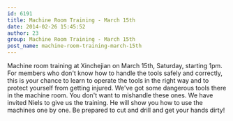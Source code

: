 ```yaml
---
id: 6191
title: Machine Room Training - March 15th
date: 2014-02-26 15:45:52
author: 23
group: Machine Room Training - March 15th
post_name: machine-room-training-march-15th
---
```


Machine room training at Xinchejian on March 15th, Saturday, starting 1pm. For members who don't know how to handle the tools safely and correctly, this is your chance to learn to operate the tools in the right way and to protect yourself from getting injured. We've got some dangerous tools there in the machine room. You don't want to mishandle these ones. We have invited Niels to give us the training. He will show you how to use the machines one by one. Be prepared to cut and drill and get your hands dirty!